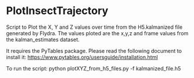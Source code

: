# PlotInsectTrajectory
Script to Plot the X, Y and Z values over time from the H5.kalmanized file generated by Flydra. The values ploted are the x,y,z and frame values from the kalman_estimates dataset.

It requires the PyTables package. Please read the following document to install it: https://www.pytables.org/usersguide/installation.html 

To run the script: 
    python plotXYZ_from_h5_files.py -f kalmanized_file.h5
